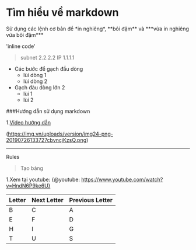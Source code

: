 <h1>Tìm hiểu về markdown</h1>
Sử dụng các lệnh cơ bản để *in nghiêng*, **bôi đậm** và ***vừa in nghiêng vừa bôi đậm***

'inline code' 

>subnet 2.2.2.2
IP 1.1.1.1

- Các bước để gạch đầu dòng 
  - lùi dòng 1
  - lùi dòng 2
- Gạch đàu dòng lớn 2 
  - lùi 1
  - lùi 2

###Hướng dẫn sử dụng markdown

1.[Video hướng dẫn](https://viblo.asia/helps/cach-su-dung-markdown-bxjvZYnwkJZ)

(https://img.vn/uploads/version/img24-png-20190726133727cbvncjKzsQ.png)

***
Rules

> Tạo bảng

1.Xem tại youtube: 
{@youtube: https://www.youtube.com/watch?v=HndN6P9ke6U}

| Letter | Next Letter | Previous Letter | 
| :----- | :---------- | :-------------- | 
| B      | C           | A               | 
| E      | F           | D               | 
| H      | I           | G               | 
| T      | U           | S               |